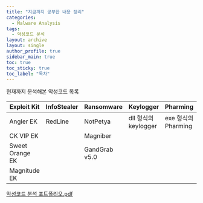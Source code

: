 ```yaml
---
title: "지금까지 공부한 내용 정리"
categories:
  - Malware Analysis
tags:
  - 악성코드 분석
layout: archive
layout: single
author_profile: true
sidebar_main: true
toc: true
toc_sticky: true
toc_label: "목차"
---
```


현재까지 분석해본 악성코드 목록

|Exploit Kit|InfoStealer|Ransomware|Keylogger|Pharming|etc|RAT|
|-----------|-----------|----------|----------|-------|----|---|
|Angler EK|RedLine|NotPetya|dll 형식의 keylogger|exe 형식의 Pharming|androxgh0st|skuld|
|CK VIP EK||Magniber||||
|Sweet Orange EK||GandGrab v5.0||||
|Magnitude EK||||||

[악성코드 분석 포트폴리오.pdf](https://github.com/user-attachments/files/19701435/default.pdf)

